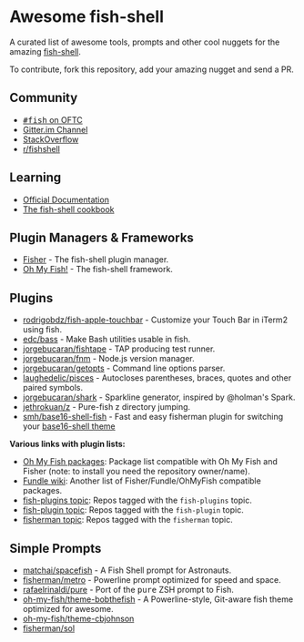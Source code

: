 # Awesome fish-shell

A curated list of awesome tools, prompts and other cool nuggets for the amazing [fish-shell](https://github.com/fish-shell/fish-shell).

To contribute, fork this repository, add your amazing nugget and send a PR.

## Community

* [<samp>#fish</samp> on OFTC](https://webchat.oftc.net/?channels=fish)
* [Gitter.im Channel](https://gitter.im/fish-shell/fish-shell)
* [StackOverflow](http://stackoverflow.com/questions/tagged/fish)
* [r/fishshell](https://www.reddit.com/r/fishshell/)

## Learning

* [Official Documentation](http://fishshell.com/docs/current/index.html)
* [The fish-shell cookbook](https://github.com/jorgebucaran/fish-shell-cookbook)

## Plugin Managers & Frameworks

* [Fisher](https://github.com/jorgebucaran/fisher) - The fish-shell plugin manager.
* [Oh My Fish!](https://github.com/oh-my-fish/oh-my-fish) - The fish-shell framework.

## Plugins

* [rodrigobdz/fish-apple-touchbar](https://github.com/rodrigobdz/fish-apple-touchbar) - Customize your Touch Bar in iTerm2 using fish.
* [edc/bass](https://github.com/edc/bass) - Make Bash utilities usable in fish.
* [jorgebucaran/fishtape](https://github.com/jorgebucaran/fishtape) - TAP producing test runner.
* [jorgebucaran/fnm](https://github.com/jorgebucaran/fnm) - Node.js version manager.
* [jorgebucaran/getopts](https://github.com/jorgebucaran/fishopts) - Command line options parser.
* [laughedelic/pisces](https://github.com/laughedelic/pisces) - Autocloses parentheses, braces, quotes and other paired symbols.
* [jorgebucaran/shark](https://github.com/jorgebucaran/shark) - Sparkline generator, inspired by @holman's Spark.
* [jethrokuan/z](https://github.com/jethrokuan/z) - Pure-fish z directory jumping.
* [smh/base16-shell-fish](https://github.com/smh/base16-shell-fish) - Fast and easy fisherman plugin for switching your [base16-shell theme](https://github.com/chriskempson/base16-shell)

**Various links with plugin lists:**
* [Oh My Fish packages](https://github.com/oh-my-fish/packages-main/tree/master/packages): Package list compatible with Oh My Fish and Fisher (note: to install you need the repository owner/name).
* [Fundle wiki](https://github.com/danhper/fundle/wiki): Another list of Fisher/Fundle/OhMyFish compatible packages.
* [fish-plugins topic](https://github.com/topics/fish-plugins): Repos tagged with the `fish-plugins` topic.
* [fish-plugin topic](https://github.com/topics/fish-plugin): Repos tagged with the `fish-plugin` topic.
* [fisherman topic](https://github.com/topics/fisherman): Repos tagged with the `fisherman` topic.


## Simple Prompts

* [matchai/spacefish](https://github.com/matchai/spacefish) - A Fish Shell prompt for Astronauts.
* [fisherman/metro](https://github.com/fisherman/metro) - Powerline prompt optimized for speed and space.
* [rafaelrinaldi/pure](https://github.com/rafaelrinaldi/pure) - Port of the <samp>pure</samp> ZSH prompt to Fish.
* [oh-my-fish/theme-bobthefish](https://github.com/oh-my-fish/theme-bobthefish) - A Powerline-style, Git-aware fish theme optimized for awesome.
* [oh-my-fish/theme-cbjohnson](https://github.com/oh-my-fish/theme-cbjohnson)
* [fisherman/sol](https://github.com/fisherman/sol)
